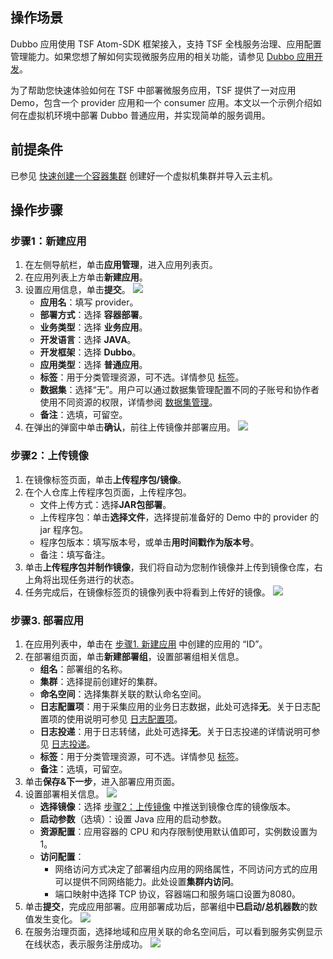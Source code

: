 ## 操作场景

Dubbo 应用使用 TSF Atom-SDK 框架接入，支持 TSF 全栈服务治理、应用配置管理能力。如果您想了解如何实现微服务应用的相关功能，请参见 [Dubbo 应用开发](#building)。

为了帮助您快速体验如何在 TSF 中部署微服务应用，TSF 提供了一对应用 Demo，包含一个 provider 应用和一个 consumer 应用。本文以一个示例介绍如何在虚拟机环境中部署 Dubbo 普通应用，并实现简单的服务调用。



## 前提条件

已参见 [快速创建一个容器集群](https://cloud.tencent.com/document/product/649/55505) 创建好一个虚拟机集群并导入云主机。



[](id:building)
## 操作步骤

[](id:step1)
### 步骤1：新建应用

1. 在左侧导航栏，单击**应用管理**，进入应用列表页。
2. 在应用列表上方单击**新建应用**。
3. 设置应用信息，单击**提交**。
   ![](https://qcloudimg.tencent-cloud.cn/raw/39b75760661b9f08df54f035a0efdae3.png)
   - **应用名**：填写 provider。
   - **部署方式**：选择 **容器部署**。
   - **业务类型**：选择 **业务应用**。
   - **开发语言**：选择 **JAVA**。
   - **开发框架**：选择 **Dubbo**。
   - **应用类型**：选择 **普通应用**。
   - **标签**：用于分类管理资源，可不选。详情参见 [标签](https://cloud.tencent.com/document/product/649/53869)。
   - **数据集**：选择“无”。用户可以通过数据集管理配置不同的子账号和协作者使用不同资源的权限，详情参阅 [数据集管理](https://cloud.tencent.com/document/product/649/38326)。
   - **备注**：选填，可留空。
4. 在弹出的弹窗中单击**确认**，前往上传镜像并部署应用。
   ![](https://main.qcloudimg.com/raw/761b87560d72e3a9e4b00a0d3b05a3b3.png)




[](id:step2)
### 步骤2：上传镜像

1. 在镜像标签页面，单击**上传程序包/镜像**。
2. 在个人仓库上传程序包页面，上传程序包。
   - 文件上传方式：选择**JAR包部署**。
   - 上传程序包：单击**选择文件**，选择提前准备好的 Demo 中的 provider 的 jar 程序包。
   - 程序包版本：填写版本号，或单击**用时间戳作为版本号**。
   - 备注：填写备注。
3. 单击**上传程序包并制作镜像**，我们将自动为您制作镜像并上传到镜像仓库，右上角将出现任务进行的状态。
4. 任务完成后，在镜像标签页的镜像列表中将看到上传好的镜像。
![](https://qcloudimg.tencent-cloud.cn/raw/2a04d4c9973aaa44ce0b1c877ba8b7d2.png)



### 步骤3. 部署应用

1. 在应用列表中，单击在 [步骤1. 新建应用](#step1) 中创建的应用的 “ID”。
2. 在部署组页面，单击**新建部署组**，设置部署组相关信息。
   - **组名**：部署组的名称。
   - **集群**：选择提前创建好的集群。
   - **命名空间**：选择集群关联的默认命名空间。
   - **日志配置项**：用于采集应用的业务日志数据，此处可选择**无**。关于日志配置项的使用说明可参见 [日志配置项](https://cloud.tencent.com/document/product/649/13697)。
   - **日志投递**：用于日志转储，此处可选择**无**。关于日志投递的详情说明可参见 [日志投递](https://cloud.tencent.com/document/product/649/43510)。
   - **标签**：用于分类管理资源，可不选。详情参见 [标签](https://cloud.tencent.com/document/product/649/53869)。
   - **备注**：选填，可留空。
3. 单击**保存&下一步**，进入部署应用页面。
4. 设置部署相关信息。
![](https://qcloudimg.tencent-cloud.cn/raw/fe0089abfd6b528ce5917cd019260bad.png)
   - **选择镜像**：选择 [步骤2：上传镜像](#step2) 中推送到镜像仓库的镜像版本。
   - **启动参数**（选填）：设置 Java 应用的启动参数。
   - **资源配置**：应用容器的 CPU 和内存限制使用默认值即可，实例数设置为1。
   - **访问配置**： 
     - 网络访问方式决定了部署组内应用的网络属性，不同访问方式的应用可以提供不同网络能力。此处设置**集群内访问**。
     - 端口映射中选择 TCP 协议，容器端口和服务端口设置为8080。
5. 单击**提交**，完成应用部署。应用部署成功后，部署组中**已启动/总机器数**的数值发生变化。
![](https://qcloudimg.tencent-cloud.cn/raw/1d613f94d9bc3a1c46763e837f1fbf39.png)
6. 在服务治理页面，选择地域和应用关联的命名空间后，可以看到服务实例显示在线状态，表示服务注册成功。
![](https://qcloudimg.tencent-cloud.cn/raw/a13d86d15d83bdb88ab057c4041dc569.png)


